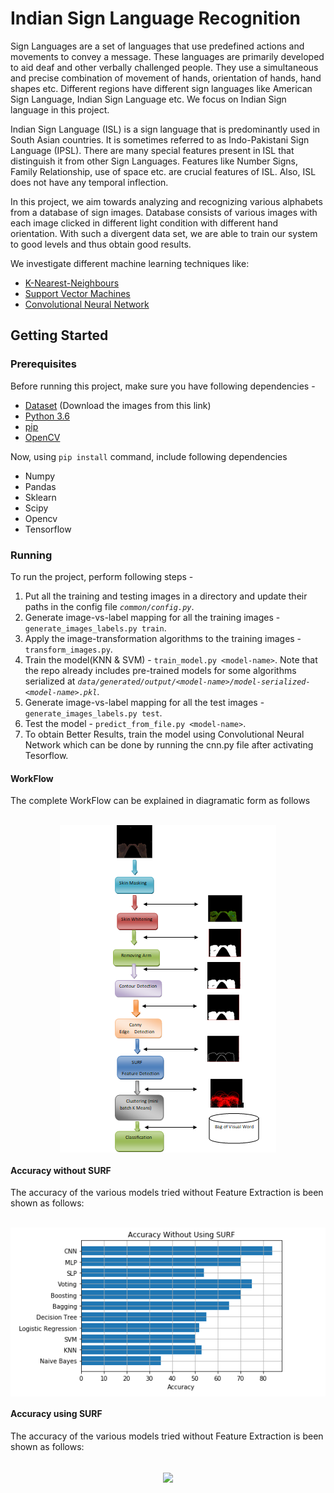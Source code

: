 # Indian Sign Language Recognition

Sign Languages are a set of languages that use predefined actions and movements to convey a message. These languages are primarily developed to aid deaf and other verbally challenged people. They use a simultaneous and precise combination of movement of hands, orientation of hands, hand shapes etc. Different regions have different sign languages like American Sign Language, Indian Sign Language etc. We focus on Indian Sign language in this project.

Indian Sign Language (ISL) is a sign language that is predominantly used in South Asian countries. It is sometimes referred to as Indo-Pakistani Sign Language (IPSL). There are many special features present in ISL that distinguish it from other Sign Languages. Features like Number Signs, Family Relationship, use of space etc. are crucial features of ISL. Also, ISL does not have any temporal inflection.

In this project, we aim towards analyzing and recognizing various alphabets from a database of sign images. Database consists of various images with each image clicked in different light condition with different hand orientation. With such a divergent data set, we are able to train our system to good levels and thus obtain good results.

We investigate different machine learning techniques like:
- [K-Nearest-Neighbours](https://en.wikipedia.org/wiki/K-nearest_neighbors_algorithm)
- [Support Vector Machines](https://en.wikipedia.org/wiki/Support_vector_machine)
- [Convolutional Neural Network](https://en.wikipedia.org/wiki/Convolutional_neural_network)

## Getting Started
### Prerequisites
Before running this project, make sure you have following dependencies - 
* [Dataset](https://drive.google.com/file/d/15bikHgG8Y13vWdMQ-6-MK0y8AI3sGBfe/view?usp=sharing) (Download the images from this link)
* [Python 3.6](https://www.python.org/downloads/)
* [pip](https://pypi.python.org/pypi/pip)
* [OpenCV](https://docs.opencv.org/3.0-beta/doc/py_tutorials/py_setup/py_setup_in_windows/py_setup_in_windows.html)

Now, using ```pip install``` command, include following dependencies 
+ Numpy 
+ Pandas
+ Sklearn
+ Scipy
+ Opencv
+ Tensorflow

### Running
To run the project, perform following steps -

 1. Put all the training and testing images in a directory and update their paths in the config file *`common/config.py`*.
 2. Generate image-vs-label mapping for all the training images - `generate_images_labels.py train`.
 3. Apply the image-transformation algorithms to the training images - `transform_images.py`.
 4. Train the model(KNN & SVM) - `train_model.py <model-name>`. Note that the repo already includes pre-trained models for some algorithms serialized at *`data/generated/output/<model-name>/model-serialized-<model-name>.pkl`*.
 5. Generate image-vs-label mapping for all the test images - `generate_images_labels.py test`.
 6. Test the model - `predict_from_file.py <model-name>`.
 7. To obtain Better Results, train the model using Convolutional Neural Network which can be done by running the cnn.py file after activating Tesorflow.
 #### WorkFlow
 
 The complete WorkFlow can be explained in diagramatic form as follows
 <p align="center">
  <br>
  <img align="center" src="https://github.com/sanghaisubham/Indian-Sign-Language/blob/master/Workflow_Complete.PNG">
        <br>  
  </p>
  
 
 #### Accuracy without SURF
The accuracy of the various models tried without Feature Extraction is been shown as
follows:

<p align="center">
  <br>
  <img align="center" src="https://github.com/sanghaisubham/Indian-Sign-Language/blob/master/Accuracy_Without_SURF.PNG">
        <br>  
  </p>
  
  #### Accuracy using  SURF
The accuracy of the various models tried without Feature Extraction is been shown as
follows:

<p align="center">
  <br>
  <img align="center" src="https://github.com/sanghaisubham/Indian-Sign-Language/blob/master/Accuracy_Using_SURF.PNG.PNG">
        <br>  
  </p>
  
  


